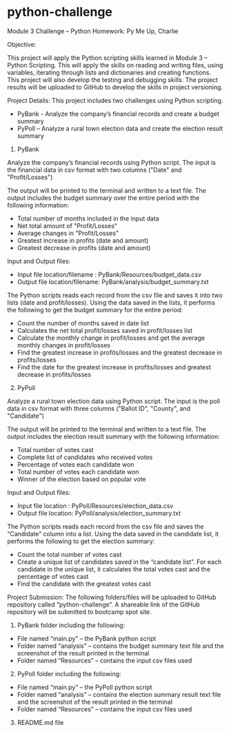 # python-challenge
Module 3 Challenge – Python Homework:  Py Me Up, Charlie

Objective:

This project will apply the Python scripting skills learned in Module 3 – Python Scripting. This will apply the skills on reading and writing files, using variables, iterating through lists and dictionaries and creating functions.  This project will also develop the testing and debugging skills. The project results will be uploaded to GitHub to develop the skills in project versioning.

Project Details:
This project includes two challenges using Python scripting. 
-    PyBank - Analyze the company’s financial records and create a budget summary
-    PyPoll – Analyze a rural town election data and create the election result summary

1.    PyBank 

Analyze the company’s financial records using Python script.  The input is the financial data in csv format with two columns ("Date" and "Profit/Losses")

The output will be printed to the terminal and written to a text file. The output includes the budget summary over the entire period with the following information:

-    Total number of months included in the input data
-    Net total amount of "Profit/Losses" 
-    Average changes in "Profit/Losses"
-    Greatest increase in profits (date and amount)
-    Greatest decrease in profits (date and amount)

Input and Output files:
-    Input file location/filename : PyBank/Resources/budget_data.csv
-    Output file location/filename: PyBank/analysis/budget_summary.txt

The Python scripts reads each record from the csv file and saves it into two lists (date and profit/losses). Using the data saved in the lists, it performs the following to get the budget summary for the entire period:

-    Count the number of months saved in date list
-    Calculates the net total profit/losses saved in profit/losses list 
-    Calculate the monthly change in profit/losses and get the average monthly changes in profit/losses 
-    Find the greatest increase in profits/losses and the greatest decrease in profits/losses
-    Find the date for  the greatest increase in profits/losses and greatest decrease in profits/losses

2.    PyPoll

Analyze a rural town election data using Python script. The input is the poll data in csv format 
with three columns ("Ballot ID", "County", and "Candidate")

The output will be printed to the terminal and written to a text file. The output includes the election result summary with the following information:

-    Total number of votes cast
-    Complete list of candidates who received votes
-    Percentage of votes each candidate won
-    Total number of votes each candidate won
-    Winner of the election based on popular vote

Input and Output files:
-    Input file location : PyPoll/Resources/election_data.csv
-    Output file location: PyPoll/analysis/election_summary.txt

The Python scripts reads each record from the csv file and saves the “Candidate” column into a list. Using the data saved in the candidate list, it performs the following to get the election summary:

-    Count the total number of votes cast 
-    Create a unique list of candidates saved in the “candidate list”. For each candidate in the unique list, it calculates the total votes cast and the percentage of votes cast
-    Find the candidate with the greatest votes cast


Project Submission:
The following folders/files will be uploaded to GitHub repository called “python-challenge”. A shareable link of the GitHub repository will be submitted to bootcamp spot site.

1.    PyBank folder including the following:
-    File named “main.py” – the PyBank python script 
-    Folder named “analysis” – contains the budget summary text file and the screenshot of the result printed in the terminal
-    Folder named “Resources” – contains the input csv files used 

2.    PyPoll folder including the following:
-    File named “main.py” – the PyPoll python script 
-    Folder named “analysis” – contains the election summary result text file and the screenshot of the result printed in the terminal
-    Folder named “Resources” – contains the input csv files used 

3.    README.md file
